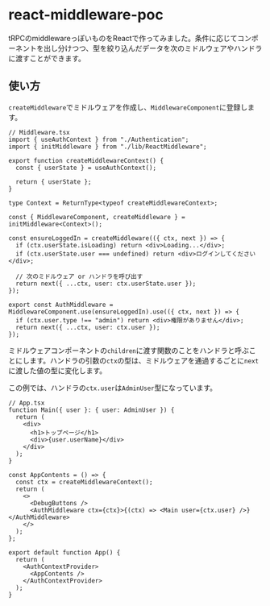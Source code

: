 # react-middleware-poc

tRPCのmiddlewareっぽいものをReactで作ってみました。条件に応じてコンポーネントを出し分けつつ、型を絞り込んだデータを次のミドルウェアやハンドラに渡すことができます。

## 使い方

`createMiddleware`でミドルウェアを作成し、`MiddlewareComponent`に登録します。

```tsx
// Middleware.tsx
import { useAuthContext } from "./Authentication";
import { initMiddleware } from "./lib/ReactMiddleware";

export function createMiddlewareContext() {
  const { userState } = useAuthContext();

  return { userState };
}

type Context = ReturnType<typeof createMiddlewareContext>;

const { MiddlewareComponent, createMiddleware } = initMiddleware<Context>();

const ensureLoggedIn = createMiddleware(({ ctx, next }) => {
  if (ctx.userState.isLoading) return <div>Loading...</div>;
  if (ctx.userState.user === undefined) return <div>ログインしてください</div>;

  // 次のミドルウェア or ハンドラを呼び出す
  return next({ ...ctx, user: ctx.userState.user });
});

export const AuthMiddleware = MiddlewareComponent.use(ensureLoggedIn).use(({ ctx, next }) => {
  if (ctx.user.type !== "admin") return <div>権限がありません</div>;
  return next({ ...ctx, user: ctx.user });
});
```

ミドルウェアコンポーネントの`children`に渡す関数のことをハンドラと呼ぶことにします。ハンドラの引数の`ctx`の型は、ミドルウェアを通過するごとに`next`に渡した値の型に変化します。

この例では、ハンドラの`ctx.user`は`AdminUser`型になっています。

```tsx
// App.tsx
function Main({ user }: { user: AdminUser }) {
  return (
    <div>
      <h1>トップページ</h1>
      <div>{user.userName}</div>
    </div>
  );
}

const AppContents = () => {
  const ctx = createMiddlewareContext();
  return (
    <>
      <DebugButtons />
      <AuthMiddleware ctx={ctx}>{(ctx) => <Main user={ctx.user} />}</AuthMiddleware>
    </>
  );
};

export default function App() {
  return (
    <AuthContextProvider>
      <AppContents />
    </AuthContextProvider>
  );
}
```
